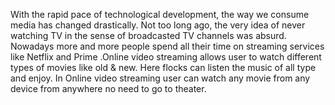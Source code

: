 With the rapid pace of technological development, the way we consume media has changed drastically. Not too long ago, the very idea of never watching TV in the sense of broadcasted TV channels was absurd. Nowadays more and more people spend all their time on streaming services like Netflix and Prime .Online video streaming allows user to watch different types of movies like old & new. Here flocks can listen the music of all type and enjoy. In Online video streaming user can watch any movie from any device from anywhere no need to go to theater.
